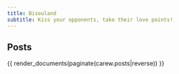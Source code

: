 ```yaml
---
title: Bisouland
subtitle: Kiss your opponents, take their love points!
---
```


## Posts

{{ render_documents(paginate(carew.posts|reverse)) }}
